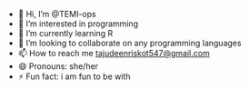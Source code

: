 - 👋 Hi, I’m @TEMI-ops
- 👀 I’m interested in programming
- 🌱 I’m currently learning R
- 💞️ I’m looking to collaborate on any programming languages
- 📫 How to reach me tajudeenriskot547@gmail.com
- 😄 Pronouns: she/her
- ⚡ Fun fact: i am fun to be with

<!---
TEMI-ops/TEMI-ops is a ✨ special ✨ repository because its `README.md` (this file) appears on your GitHub profile.
You can click the Preview link to take a look at your changes.
--->
